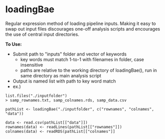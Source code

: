 # loadingBae
Regular expression method of loading pipeline inputs. Making it easy to swap out input files discourages one-off analysis scripts and encourages the use of central input directories. 

**To Use:**
- Submit path to "inputs" folder and vector of keywords
  - key words must match 1-to-1 with filenames in folder, case insensitive
  - paths are relative to the working directory of loadingBae(), run in same directory as main analysis script
- Output is named list with path to key word match
- ex.) 
```
list.files("./inputfolder")
> samp_rownames.txt, samp_colnames.rds, samp_data.csv 

pathList <- loadingBae("./inputfolder", c("rownames", "colnames", "data"))

data <- read.csv(pathList[["data"]])
rownames(data) <- readLines(pathList[["rownames"]])
colnames(data) <- readRDS(pathList[["colnames"]]
```
